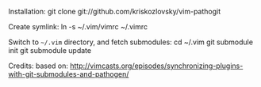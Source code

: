 Installation:
    git clone git://github.com/kriskozlovsky/vim-pathogit

Create symlink:
    ln -s ~/.vim/vimrc ~/.vimrc

Switch to `~/.vim` directory, and fetch submodules:
    cd ~/.vim
    git submodule init
    git submodule update


Credits:
    based on: http://vimcasts.org/episodes/synchronizing-plugins-with-git-submodules-and-pathogen/
